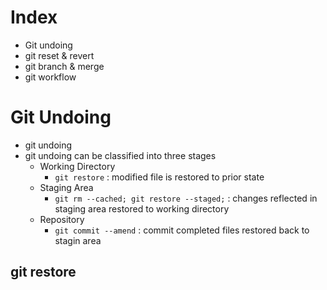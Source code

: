 # Index
- Git undoing
- git reset & revert
- git branch & merge
- git workflow

# Git Undoing
- git undoing
- git undoing can be classified into three stages
  - Working Directory
    - ```git restore``` : modified file is restored to prior state
  - Staging Area
    - ```git rm --cached; git restore --staged;``` : changes reflected in staging area restored to working directory
  - Repository
    - ```git commit --amend``` : commit completed files restored back to stagin area

## git restore


